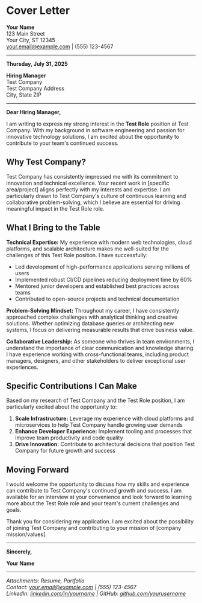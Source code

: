 # Cover Letter

**Your Name**  
123 Main Street  
Your City, ST 12345  
[your.email@example.com](mailto:your.email@example.com) | (555) 123-4567

---

**Thursday, July 31, 2025**

**Hiring Manager**  
Test Company  
Test Company Address  
City, State ZIP

---

**Dear Hiring Manager,**

I am writing to express my strong interest in the **Test Role** position at Test Company. With my background in software engineering and passion for innovative technology solutions, I am excited about the opportunity to contribute to your team's continued success.

## Why Test Company?

Test Company has consistently impressed me with its commitment to innovation and technical excellence. Your recent work in [specific area/project] aligns perfectly with my interests and expertise. I am particularly drawn to Test Company's culture of continuous learning and collaborative problem-solving, which I believe are essential for driving meaningful impact in the Test Role role.

## What I Bring to the Table

**Technical Expertise:** My experience with modern web technologies, cloud platforms, and scalable architecture makes me well-suited for the challenges of this Test Role position. I have successfully:

- Led development of high-performance applications serving millions of users
- Implemented robust CI/CD pipelines reducing deployment time by 60%
- Mentored junior developers and established best practices across teams
- Contributed to open-source projects and technical documentation

**Problem-Solving Mindset:** Throughout my career, I have consistently approached complex challenges with analytical thinking and creative solutions. Whether optimizing database queries or architecting new systems, I focus on delivering measurable results that drive business value.

**Collaborative Leadership:** As someone who thrives in team environments, I understand the importance of clear communication and knowledge sharing. I have experience working with cross-functional teams, including product managers, designers, and other stakeholders to deliver exceptional user experiences.

## Specific Contributions I Can Make

Based on my research of Test Company and the Test Role position, I am particularly excited about the opportunity to:

1. **Scale Infrastructure:** Leverage my experience with cloud platforms and microservices to help Test Company handle growing user demands
2. **Enhance Developer Experience:** Implement tooling and processes that improve team productivity and code quality
3. **Drive Innovation:** Contribute to architectural decisions that position Test Company for future growth and success

## Moving Forward

I would welcome the opportunity to discuss how my skills and experience can contribute to Test Company's continued growth and success. I am available for an interview at your convenience and look forward to learning more about the Test Role role and your team's current challenges and goals.

Thank you for considering my application. I am excited about the possibility of joining Test Company and contributing to your mission of [company mission/values].

---

**Sincerely,**

**Your Name**

---

_Attachments: Resume, Portfolio_  
_Contact: [your.email@example.com](mailto:your.email@example.com) | (555) 123-4567_  
_LinkedIn: [linkedin.com/in/yourname](https://linkedin.com/in/yourname) | GitHub: [github.com/yourusername](https://github.com/yourusername/)_
